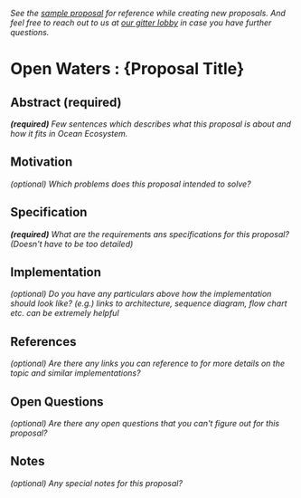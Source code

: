 _See the [sample proposal](https://github.com/oceanprotocol/openwaters/blob/master/sample/sample_proposal.md) for reference while creating new proposals. And feel free to reach out to us at [our gitter lobby](https://gitter.im/oceanprotocol/Lobby) in case you have further questions._

# Open Waters : {Proposal Title} 

## Abstract (required)

_**(required)** Few sentences which describes what this proposal is about and how it fits in Ocean Ecosystem._

## Motivation 

_(optional) Which problems does this proposal intended to solve?_

## Specification

_**(required)** What are the requirements ans specifications for this proposal? (Doesn't have to be too detailed)_

## Implementation

 _(optional) Do you have any particulars above how the implementation should look like? (e.g.) links to architecture, sequence diagram, flow chart etc. can be extremely helpful_

## References

_(optional) Are there any links you can reference to for more details on the topic and similar implementations?_

## Open Questions

_(optional) Are there any open questions that you can't figure out for this proposal?_

## Notes
_(optional) Any special notes for this proposal?_
